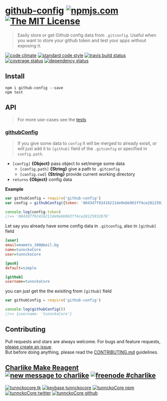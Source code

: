 # [github-config][author-www-url] [![npmjs.com][npmjs-img]][npmjs-url] [![The MIT License][license-img]][license-url] 

> Easily store or get Github config data from `.gitconfig`. Useful when you want to store your github token and test your apps without exposing it.

[![code climate][codeclimate-img]][codeclimate-url] [![standard code style][standard-img]][standard-url] [![travis build status][travis-img]][travis-url] [![coverage status][coveralls-img]][coveralls-url] [![dependency status][david-img]][david-url]


## Install
```
npm i github-config --save
npm test
```


## API
> For more use-cases see the [tests](./test.js)

### [githubConfig](./index.js#L41)
> If you give some data to `config` it will be merged to already exisit, or will just add it to `[github]` field of the `.gitconfig` or specified in `config.path`.

- `[config]` **{Object}** pass object to set/merge some data
  + `[config.path]` **{String}** give a path to `.gitconfig`
  + `[config.cwd]` **{String}** provide current working directory
- `returns` **{Object}** config data

**Example**

```js
var githubConfig = require('github-config')
var config = githubConfig({token: '8843d7f92416211de9ebb963ff4ce28125932878'})

console.log(config.token)
//=> '8843d7f92416211de9ebb963ff4ce28125932878'
```

Let say you already have some config data in `.gitconfig`, also in `[github]` field

```ini
[user]
email=mameto_100@mail.bg
name=tunnckoCore
user=tunnckoCore

[push]
default=simple

[github]
username=tunnckoCore

```
you can just get the the exisiting from `[github]` field

```js
var githubConfig = require('github-config')

console.log(githubConfig())
//=> {username: 'tunnckoCore'}
```


## Contributing
Pull requests and stars are always welcome. For bugs and feature requests, [please create an issue](https://github.com/tunnckoCore/github-config/issues/new).  
But before doing anything, please read the [CONTRIBUTING.md](./CONTRIBUTING.md) guidelines.


## [Charlike Make Reagent](http://j.mp/1stW47C) [![new message to charlike][new-message-img]][new-message-url] [![freenode #charlike][freenode-img]][freenode-url]

[![tunnckocore.tk][author-www-img]][author-www-url] [![keybase tunnckocore][keybase-img]][keybase-url] [![tunnckoCore npm][author-npm-img]][author-npm-url] [![tunnckoCore twitter][author-twitter-img]][author-twitter-url] [![tunnckoCore github][author-github-img]][author-github-url]


[npmjs-url]: https://www.npmjs.com/package/github-config
[npmjs-img]: https://img.shields.io/npm/v/github-config.svg?label=github-config

[license-url]: https://github.com/tunnckoCore/github-config/blob/master/LICENSE.md
[license-img]: https://img.shields.io/badge/license-MIT-blue.svg


[codeclimate-url]: https://codeclimate.com/github/tunnckoCore/github-config
[codeclimate-img]: https://img.shields.io/codeclimate/github/tunnckoCore/github-config.svg

[travis-url]: https://travis-ci.org/tunnckoCore/github-config
[travis-img]: https://img.shields.io/travis/tunnckoCore/github-config.svg

[coveralls-url]: https://coveralls.io/r/tunnckoCore/github-config
[coveralls-img]: https://img.shields.io/coveralls/tunnckoCore/github-config.svg

[david-url]: https://david-dm.org/tunnckoCore/github-config
[david-img]: https://img.shields.io/david/tunnckoCore/github-config.svg

[standard-url]: https://github.com/feross/standard
[standard-img]: https://img.shields.io/badge/code%20style-standard-brightgreen.svg


[author-www-url]: http://www.tunnckocore.tk
[author-www-img]: https://img.shields.io/badge/www-tunnckocore.tk-fe7d37.svg

[keybase-url]: https://keybase.io/tunnckocore
[keybase-img]: https://img.shields.io/badge/keybase-tunnckocore-8a7967.svg

[author-npm-url]: https://www.npmjs.com/~tunnckocore
[author-npm-img]: https://img.shields.io/badge/npm-~tunnckocore-cb3837.svg

[author-twitter-url]: https://twitter.com/tunnckoCore
[author-twitter-img]: https://img.shields.io/badge/twitter-@tunnckoCore-55acee.svg

[author-github-url]: https://github.com/tunnckoCore
[author-github-img]: https://img.shields.io/badge/github-@tunnckoCore-4183c4.svg

[freenode-url]: http://webchat.freenode.net/?channels=charlike
[freenode-img]: https://img.shields.io/badge/freenode-%23charlike-5654a4.svg

[new-message-url]: https://github.com/tunnckoCore/messages
[new-message-img]: https://img.shields.io/badge/ask%20me-anything-green.svg